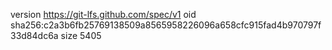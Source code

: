 version https://git-lfs.github.com/spec/v1
oid sha256:c2a3b6fb25769138509a8565958226096a658cfc915fad4b970797f33d84dc6a
size 5405

